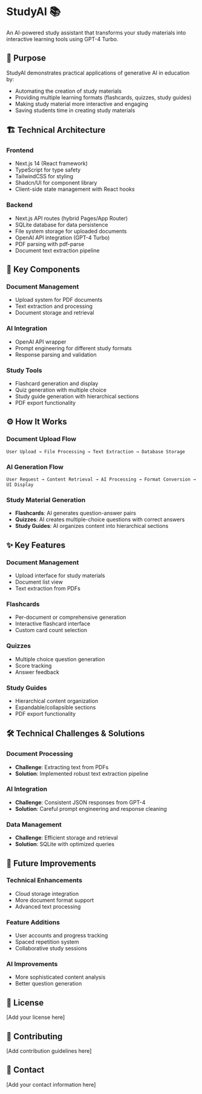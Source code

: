 # StudyAI 📚

An AI-powered study assistant that transforms your study materials into interactive learning tools using GPT-4 Turbo.

## 🎯 Purpose

StudyAI demonstrates practical applications of generative AI in education by:
- Automating the creation of study materials
- Providing multiple learning formats (flashcards, quizzes, study guides)
- Making study material more interactive and engaging
- Saving students time in creating study materials

## 🏗️ Technical Architecture

### Frontend
- Next.js 14 (React framework)
- TypeScript for type safety
- TailwindCSS for styling
- Shadcn/UI for component library
- Client-side state management with React hooks

### Backend
- Next.js API routes (hybrid Pages/App Router)
- SQLite database for data persistence
- File system storage for uploaded documents
- OpenAI API integration (GPT-4 Turbo)
- PDF parsing with pdf-parse
- Document text extraction pipeline

## 🔑 Key Components

### Document Management
- Upload system for PDF documents
- Text extraction and processing
- Document storage and retrieval

### AI Integration
- OpenAI API wrapper
- Prompt engineering for different study formats
- Response parsing and validation

### Study Tools
- Flashcard generation and display
- Quiz generation with multiple choice
- Study guide generation with hierarchical sections
- PDF export functionality

## ⚙️ How It Works

### Document Upload Flow
```
User Upload → File Processing → Text Extraction → Database Storage
```

### AI Generation Flow
```
User Request → Content Retrieval → AI Processing → Format Conversion → UI Display
```

### Study Material Generation
- **Flashcards**: AI generates question-answer pairs
- **Quizzes**: AI creates multiple-choice questions with correct answers
- **Study Guides**: AI organizes content into hierarchical sections

## ✨ Key Features

### Document Management
- Upload interface for study materials
- Document list view
- Text extraction from PDFs

### Flashcards
- Per-document or comprehensive generation
- Interactive flashcard interface
- Custom card count selection

### Quizzes
- Multiple choice question generation
- Score tracking
- Answer feedback

### Study Guides
- Hierarchical content organization
- Expandable/collapsible sections
- PDF export functionality

## 🛠️ Technical Challenges & Solutions

### Document Processing
- **Challenge**: Extracting text from PDFs
- **Solution**: Implemented robust text extraction pipeline

### AI Integration
- **Challenge**: Consistent JSON responses from GPT-4
- **Solution**: Careful prompt engineering and response cleaning

### Data Management
- **Challenge**: Efficient storage and retrieval
- **Solution**: SQLite with optimized queries

## 🚀 Future Improvements

### Technical Enhancements
- Cloud storage integration
- More document format support
- Advanced text processing

### Feature Additions
- User accounts and progress tracking
- Spaced repetition system
- Collaborative study sessions

### AI Improvements
- More sophisticated content analysis
- Better question generation

## 📝 License

[Add your license here]

## 🤝 Contributing

[Add contribution guidelines here]

## 📧 Contact

[Add your contact information here]
